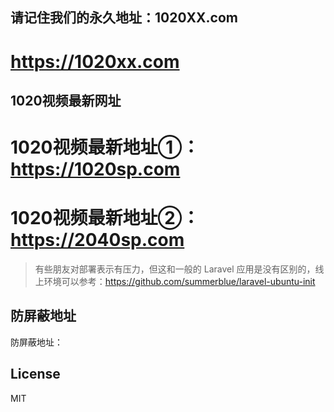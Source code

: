 ##  请记住我们的永久地址：1020XX.com ##
#  https://1020xx.com


##  1020视频最新网址  ##

# 1020视频最新地址①：https://1020sp.com
# 1020视频最新地址②：https://2040sp.com


> 有些朋友对部署表示有压力，但这和一般的 Laravel 应用是没有区别的，线上环境可以参考：https://github.com/summerblue/laravel-ubuntu-init


## 防屏蔽地址

防屏蔽地址：
## License

MIT
